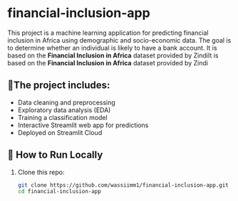 # financial-inclusion-app
This project is a machine learning application for predicting financial inclusion in Africa using demographic and socio-economic data. 
The goal is to determine whether an individual is likely to have a bank account. 
It is based on the **Financial Inclusion in Africa** dataset provided by ZindiIt is based on the **Financial Inclusion in Africa** dataset provided by Zindi

## 🔹The project includes:
- Data cleaning and preprocessing
- Exploratory data analysis (EDA)
- Training a classification model
- Interactive Streamlit web app for predictions
- Deployed on Streamlit Cloud
## 🔹 How to Run Locally
1. Clone this repo:
   ```bash
   git clone https://github.com/wassiimm1/financial-inclusion-app.git
   cd financial-inclusion-app

